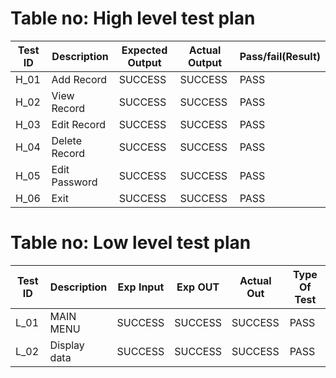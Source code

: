 # Table no: High level test plan

|Test ID	|Description	|Expected Output	|Actual Output|	Pass/fail(Result)|
|----|-----------------|-----------------|---------------|-----------------|
|H_01	|Add Record	|SUCCESS	|SUCCESS	|PASS|
|H_02	|View Record	|SUCCESS	|SUCCESS	|PASS|
|H_03	|Edit Record|	SUCCESS	|SUCCESS	|PASS|
|H_04	|Delete Record |SUCCESS	|SUCCESS	|PASS|
|H_05	|Edit Password	|SUCCESS	|SUCCESS	|PASS|
|H_06	| Exit	|SUCCESS	|SUCCESS|	PASS|


# Table no: Low level test plan

|Test ID|	Description|	Exp Input|	Exp OUT|	Actual Out|	Type Of Test|
|--------|------------|-----------|---------|------------|------------|
|L_01	|MAIN MENU	|SUCCESS	|SUCCESS	|SUCCESS	|PASS|
|L_02	|Display data	|SUCCESS	|SUCCESS	|SUCCESS	|PASS|

